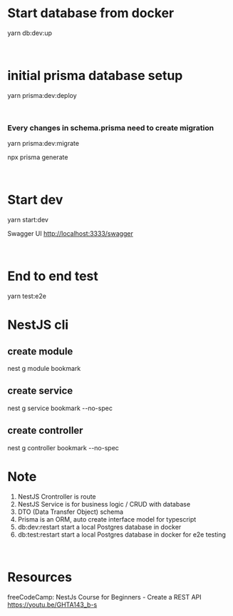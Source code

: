 # Start database from docker

yarn db:dev:up

<br/>

# initial prisma database setup

yarn prisma:dev:deploy

<br/>

### Every changes in schema.prisma need to create migration

yarn prisma:dev:migrate

npx prisma generate

<br/>

# Start dev

yarn start:dev

Swagger UI [http://localhost:3333/swagger](http://localhost:3333/swagger)

<br/>

# End to end test

yarn test:e2e
<br/>

# NestJS cli

## create module

nest g module bookmark

## create service

nest g service bookmark --no-spec

## create controller

nest g controller bookmark --no-spec
<br/>

# Note

1. NestJS Crontroller is route
2. NestJS Service is for business logic / CRUD with database
3. DTO (Data Transfer Object) schema
4. Prisma is an ORM, auto create interface model for typescript
5. db:dev:restart start a local Postgres database in docker
6. db:test:restart start a local Postgres database in docker for e2e testing

<br/>

# Resources

freeCodeCamp: NestJs Course for Beginners - Create a REST API https://youtu.be/GHTA143_b-s
